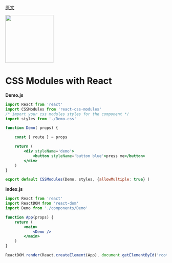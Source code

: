 [原文](https://github.com/css-modules/css-modules/blob/master/docs/css-modules-with-react.md)

<img src="https://raw.githubusercontent.com/css-modules/logos/master/css-modules-logo.png" width="150" height="150" />

# CSS Modules with React

**Demo.js**

```jsx
import React from 'react'
import CSSModules from 'react-css-modules'
/* import your css modules styles for the component */
import styles from './Demo.css' 

function Demo( props) {

    const { route } = props

    return (
    	<div styleName='demo'>
    		<button styleName='button blue'>press me</button>
       	</div>
    )
}

export default CSSModules(Demo, styles, {allowMultiple: true} )
```

**index.js**

```jsx
import React from 'react'
import ReactDOM from 'react-dom'
import Demo from './components/Demo'

function App(props) {
    return (
        <main>
            <Demo />
        </main>        
    )
}

ReactDOM.render(React.createElement(App), document.getElementById('root'))
```

